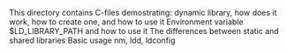 This directory contains C-files demostrating:
dynamic library, how does it work, how to create one, and how to use it
Environment variable $LD_LIBRARY_PATH and how to use it
The differences between static and shared libraries
Basic usage nm, ldd, ldconfig
